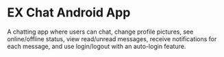 # EX Chat Android App
 
 A chatting app where users can chat, change profile pictures, see online/offline status, view read/unread messages, receive notifications for each
message, and use login/logout with an auto-login feature.